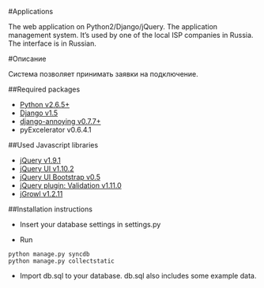 #Applications

The web application on Python2/Django/jQuery. The application management system. 
It’s used by one of the local ISP companies in Russia. The interface is in Russian.

#Описание

Система позволяет принимать заявки на подключение.

##Required packages

* [Python v2.6.5+](http://www.python.org)
* [Django v1.5](http://djangoproject.com)
* [django-annoying v0.7.7+](https://github.com/skorokithakis/django-annoying)
* pyExcelerator v0.6.4.1

##Used Javascript libraries
* [jQuery v1.9.1](http://jquery.com/)
* [jQuery UI v1.10.2](http://jqueryui.com/)
* [jQuery UI Bootstrap v0.5](http://addyosmani.github.com/jquery-ui-bootstrap/)
* [jQuery plugin: Validation v1.11.0](http://bassistance.de/jquery-plugins/jquery-plugin-validation/)
* [jGrowl v1.2.11]( https://github.com/stanlemon/jGrowl)

##Installation instructions

* Insert your database settings in settings.py

* Run
```
python manage.py syncdb
python manage.py collectstatic
```

* Import db.sql to your database. db.sql also includes some example data.
